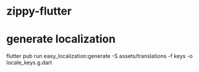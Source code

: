 # zippy-flutter

# generate localization
flutter pub run easy_localization:generate -S assets/translations -f keys -o locale_keys.g.dart